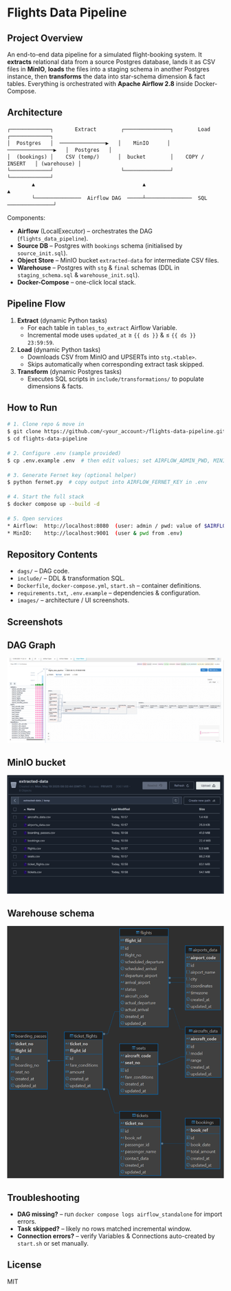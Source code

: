 # Flights Data Pipeline

## Project Overview
An end-to-end data pipeline for a simulated flight-booking system.  It **extracts** relational data from a source Postgres database, lands it as CSV files in **MinIO**, **loads** the files into a staging schema in another Postgres instance, then **transforms** the data into star-schema dimension & fact tables.  Everything is orchestrated with **Apache Airflow 2.8** inside Docker-Compose.

## Architecture
```
┌─────────────┐       Extract        ┌───────────────┐        Load         ┌─────────────┐
│  Postgres   │  ───────────────▶   │    MinIO      │  ───────────────▶   │  Postgres   │
│  (bookings) │    CSV (temp/)      │  bucket        │    COPY / INSERT   │ (warehouse) │
└─────────────┘                      └───────────────┘                      └─────────────┘
        ▲                                   ▲                                     ▲
        └───────────────  Airflow DAG  ─────┴───────────────  SQL  ───────────────┘
```
Components:
* **Airflow** (LocalExecutor) – orchestrates the DAG (`flights_data_pipeline`).
* **Source DB** – Postgres with `bookings` schema (initialised by `source_init.sql`).
* **Object Store** – MinIO bucket `extracted-data` for intermediate CSV files.
* **Warehouse** – Postgres with `stg` & `final` schemas (DDL in `staging_schema.sql` & `warehouse_init.sql`).
* **Docker-Compose** – one-click local stack.

## Pipeline Flow
1. **Extract** (dynamic Python tasks)
   * For each table in `tables_to_extract` Airflow Variable.
   * Incremental mode uses `updated_at` ≥ `{{ ds }}` & ≤ `{{ ds }} 23:59:59`.
2. **Load** (dynamic Python tasks)
   * Downloads CSV from MinIO and UPSERTs into `stg.<table>`.
   * Skips automatically when corresponding extract task skipped.
3. **Transform** (dynamic Postgres tasks)
   * Executes SQL scripts in `include/transformations/` to populate dimensions & facts.

## How to Run
```bash
# 1. Clone repo & move in
$ git clone https://github.com/<your_account>/flights-data-pipeline.git
$ cd flights-data-pipeline

# 2. Configure .env (sample provided)
$ cp .env.example .env  # then edit values; set AIRFLOW_ADMIN_PWD, MINIO creds, etc.

# 3. Generate Fernet key (optional helper)
$ python fernet.py  # copy output into AIRFLOW_FERNET_KEY in .env

# 4. Start the full stack
$ docker compose up --build -d

# 5. Open services
* Airflow:  http://localhost:8080  (user: admin / pwd: value of $AIRFLOW_ADMIN_PWD)
* MinIO:    http://localhost:9001  (user & pwd from .env)
```

## Repository Contents
* `dags/` – DAG code.
* `include/` – DDL & transformation SQL.
* `Dockerfile`, `docker-compose.yml`, `start.sh` – container definitions.
* `requirements.txt`, `.env.example` – dependencies & configuration.
* `images/` – architecture / UI screenshots.

## Screenshots

## DAG Graph

![DAG Graph](images/DAGSdiagram.png)

## MinIO bucket

![MinIO](images/miniobucket.png)

## Warehouse schema

![Warehouse schema](images/warehousestg.png)


## Troubleshooting
* **DAG missing?** – run `docker compose logs airflow_standalone` for import errors.
* **Task skipped?** – likely no rows matched incremental window.
* **Connection errors?** – verify Variables & Connections auto-created by `start.sh` or set manually.

## License
MIT
